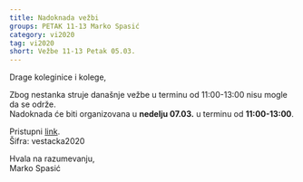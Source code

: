 ```yaml
---
title: Nadoknada vežbi
groups: PETAK 11-13 Marko Spasić
category: vi2020
tag: vi2020
short: Vežbe 11-13 Petak 05.03.
---
```

Drage koleginice i kolege,

Zbog nestanka struje današnje vežbe u terminu od 11:00-13:00 nisu mogle da se održe.  
Nadoknada će biti organizovana u **nedelju 07.03.** u terminu od **11:00-13:00**.

Pristupni [link](https://matf.webex.com/matf/j.php?MTID=m7dbc11b6b0e8f074b4fce87c4082e7ae).  
Šifra: vestacka2020

Hvala na razumevanju,  
Marko Spasić


 
